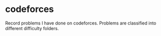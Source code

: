 # codeforces
Record problems I have done on codeforces.
Problems are classified into different difficulty folders.